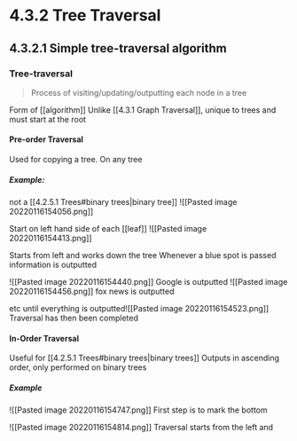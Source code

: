 # 4.3.2 Tree Traversal


## 4.3.2.1 Simple tree-traversal algorithm

### Tree-traversal

> Process of visiting/updating/outputting each node in a tree

Form of [[algorithm]]
Unlike [[4.3.1 Graph Traversal]], unique to trees and must start at the root

#### Pre-order Traversal
Used for copying a tree. 
On any tree 

##### Example:
not a [[4.2.5.1 Trees#binary trees|binary tree]]
![[Pasted image 20220116154056.png]]

Start on left hand side of each [[leaf]]
![[Pasted image 20220116154413.png]]

Starts from left and works down the tree
Whenever a blue spot is passed information is outputted

![[Pasted image 20220116154440.png]]
Google is outputted
![[Pasted image 20220116154456.png]]
fox news is outputted


etc until everything is outputted![[Pasted image 20220116154523.png]]
Traversal has then been completed

#### In-Order Traversal
Useful for [[4.2.5.1 Trees#binary trees|binary trees]]
Outputs in ascending order, only performed on binary trees
##### Example
![[Pasted image 20220116154747.png]]
First step is to mark the bottom

![[Pasted image 20220116154814.png]]
Traversal starts from the left and